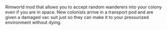 Rimworld mod that allows you to accept random wanderers into your colony even if you are in space. New colonists arrive in a transport pod and are given a damaged vac suit just so they can make it to your pressurized environment without dying.
